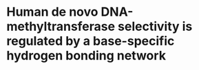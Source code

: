 # Human de novo DNA-methyltransferase selectivity is regulated by a base-specific hydrogen bonding network
